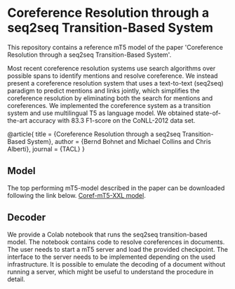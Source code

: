 # Coreference Resolution through a seq2seq Transition-Based System


This repository contains a reference mT5 model of the paper 'Coreference Resolution through a seq2seq Transition-Based System'. 


Most recent coreference resolution systems use search algorithms over possible spans to identify mentions and resolve coreference. We instead present a coreference resolution system that uses a text-to-text (seq2seq) paradigm to predict mentions and links jointly, which simplifies the coreference resolution by eliminating both the search for mentions and coreferences. We implemented the coreference system as a transition system and use multilingual T5 as language model. We obtained state-of-the-art accuracy with 83.3 F1-score on the CoNLL-2012 data set. 


@article{
title	= {Coreference Resolution through a seq2seq Transition-Based System},
author	= {Bernd Bohnet and Michael Collins and Chris Alberti},
journal	= {TACL}
}


## Model

The top performing mT5-model described in the paper can be downloaded following the link below.
[Coref-mT5-XXL model](https://console.cloud.google.com/storage/browser/gresearch/correference_seq2seq/checkpoint_1140000).


## Decoder

We provide a Colab notebook that runs the seq2seq transition-based model. The notebook contains code to resolve coreferences in documents. The user needs to start a mT5 server and load the provided checkpoint. The interface to the server needs to be implemented depending on the used infrastructure. It is possible to emulate the decoding of a document without running a server, which might be useful to understand the procedure in detail.
